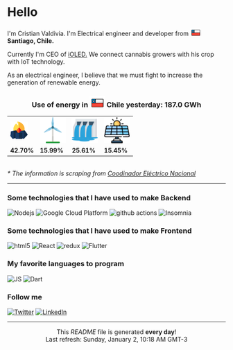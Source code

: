 <h1>Hello </h1>

<p>I'm Cristian Valdivia. I'm Electrical engineer and developer from <img src="./chile.svg"width="25"/> <b>Santiago, Chile.</b> </p>
<p>Currently I'm CEO of <a href="https://www.ioled.cl/">iOLED.</a> We connect cannabis growers with his crop with IoT technology.</p>

<p>As an electrical engineer, I believe that we must fight to increase the generation of renewable energy.</p>

<h3 align="center"> Use of energy in <img src="./chile.svg"width="35"/> Chile yesterday: 187.0 GWh</h3>
<table align="center">
  <tr>
    <td><img src="./carbon.svg" width="40"></td>
    <td><img src="./eolic.svg" width="60"/></td>
    <td><img src="./hidro.svg" width="60"/></td>
    <td><img src="./solar.svg" width="60"/></td>

  </tr>
  <tr>
    <td> <strong> 42.70% </strong></td>
    <td> <strong> 15.99% </strong></td>
    <td> <strong> 25.61% </strong></td>
    <td> <strong> 15.45% </strong></td>
  </tr>
</table>

<br>
<i >* The information is scraping from <a href="https://www.coordinador.cl/">Coodinador Eléctrico Nacional </a></i>

<hr>

<h3>Some technologies that I have used to make Backend</h3>  

<p>
  <img alt="Nodejs" src="https://img.shields.io/badge/-Nodejs-43853d?style=flat-square&logo=Node.js&logoColor=white" />
  <img alt="Google Cloud Platform" src="https://img.shields.io/badge/-Google_Cloud_Platform-1a73e8?style=flat-square&logo=google-cloud&logoColor=white" />
  <img alt="github actions" src="https://img.shields.io/badge/-Github_Actions-2088FF?style=flat-square&logo=github-actions&logoColor=white" />
  <img alt="Insomnia" src="https://img.shields.io/badge/-Insomnia-5849BE?style=flat-square&logo=insomnia&logoColor=white" />
</p>

<h3>Some technologies that I have used to make Frontend</h3>

<p>
  <img alt="html5" src="https://img.shields.io/badge/-HTML5-E34F26?style=flat-square&logo=html5&logoColor=white" />
  <img alt="React" src="https://img.shields.io/badge/-React-45b8d8?style=flat-square&logo=react&logoColor=white" />
  <img alt="redux" src="https://img.shields.io/badge/-Redux-764ABC?style=flat-square&logo=redux&logoColor=white" />
  <img alt="Flutter" src="https://img.shields.io/badge/-Flutter-02569B?style=flat-square&logo=flutter&logoColor=white" />
</p>

<h3>My favorite languages to program</h3>
<p>
  <img alt="JS" src="https://img.shields.io/badge/-Javascript-F7DF1E?style=flat-square&logo=javascript&logoColor=black" />
  <img alt="Dart" src="https://img.shields.io/badge/-Dart-0175C2?style=flat-square&logo=dart&logoColor=black" />
</p>

<h3>Follow me</h3>
<p>
  <a href="https://twitter.com/cris___stark" target="_blank"><img alt="Twitter" src="https://img.shields.io/badge/twitter-%231DA1F2.svg?&style=for-the-badge&logo=twitter&logoColor=white" /></a> 
  <a href="https://www.linkedin.com/in/cristian-stark-valdivia/" target="_blank"><img alt="LinkedIn" src="https://img.shields.io/badge/linkedin-%230077B5.svg?&style=for-the-badge&logo=linkedin&logoColor=white" /></a> 
</p>

<hr>

<p align="center">This <i>README</i> file is generated <b>every day</b>!</br>Last refresh: Sunday, January 2, 10:18 AM GMT-3<br /></p>
